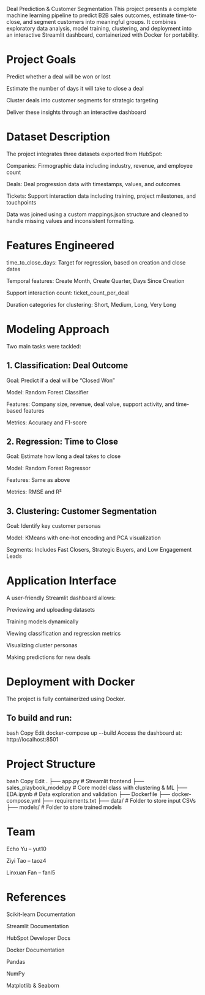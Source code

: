 Deal Prediction & Customer Segmentation
This project presents a complete machine learning pipeline to predict B2B sales outcomes, estimate time-to-close, and segment customers into meaningful groups. It combines exploratory data analysis, model training, clustering, and deployment into an interactive Streamlit dashboard, containerized with Docker for portability.

# Project Goals
Predict whether a deal will be won or lost

Estimate the number of days it will take to close a deal

Cluster deals into customer segments for strategic targeting

Deliver these insights through an interactive dashboard

# Dataset Description
The project integrates three datasets exported from HubSpot:

Companies: Firmographic data including industry, revenue, and employee count

Deals: Deal progression data with timestamps, values, and outcomes

Tickets: Support interaction data including training, project milestones, and touchpoints

Data was joined using a custom mappings.json structure and cleaned to handle missing values and inconsistent formatting.

# Features Engineered
time_to_close_days: Target for regression, based on creation and close dates

Temporal features: Create Month, Create Quarter, Days Since Creation

Support interaction count: ticket_count_per_deal

Duration categories for clustering: Short, Medium, Long, Very Long

# Modeling Approach
Two main tasks were tackled:

## 1. Classification: Deal Outcome
Goal: Predict if a deal will be “Closed Won”

Model: Random Forest Classifier

Features: Company size, revenue, deal value, support activity, and time-based features

Metrics: Accuracy and F1-score

## 2. Regression: Time to Close
Goal: Estimate how long a deal takes to close

Model: Random Forest Regressor

Features: Same as above

Metrics: RMSE and R²

## 3. Clustering: Customer Segmentation
Goal: Identify key customer personas

Model: KMeans with one-hot encoding and PCA visualization

Segments: Includes Fast Closers, Strategic Buyers, and Low Engagement Leads

# Application Interface
A user-friendly Streamlit dashboard allows:

Previewing and uploading datasets

Training models dynamically

Viewing classification and regression metrics

Visualizing cluster personas

Making predictions for new deals

# Deployment with Docker
The project is fully containerized using Docker.

## To build and run:
bash
Copy
Edit
docker-compose up --build
Access the dashboard at:
http://localhost:8501

# Project Structure
bash
Copy
Edit
.
├── app.py                     # Streamlit frontend
├── sales_playbook_model.py   # Core model class with clustering & ML
├── EDA.ipynb                 # Data exploration and validation
├── Dockerfile
├── docker-compose.yml
├── requirements.txt
├── data/                     # Folder to store input CSVs
├── models/                   # Folder to store trained models

# Team
Echo Yu – yut10

Ziyi Tao – taoz4

Linxuan Fan – fanl5

# References
Scikit-learn Documentation

Streamlit Documentation

HubSpot Developer Docs

Docker Documentation

Pandas

NumPy

Matplotlib & Seaborn
